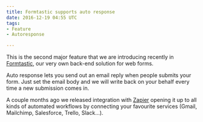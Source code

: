 ```yaml
---
title: Formtastic supports auto response
date: 2016-12-19 04:55 UTC
tags:
- Feature
- Autoresponse

---
```


This is the second major feature that we are introducing recently in [Formtastic](https://formz.herokuapp.com), our very own back-end solution for web forms.

Auto response lets you send out an email reply when people submits your form. Just set the email body and we will write back on your behalf every time a new submission comes in.

A couple months ago we released integration with [Zapier](http://blog.yafoy.com/blog/2016/08/zapier-formtastic/) opening it up to all kinds of automated workflows by connecting your favourite services (Gmail, Mailchimp, Salesforce, Trello, Slack...).

